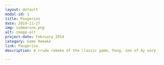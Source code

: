 ```yaml
---
layout: default
modal-id: 1
title: Pongerino
date: 2014-11-27
img: submarine.png 
alt: image-alt
project-date: February 2014
category: Game Remake
link: Pongerino
description: A crude remake of the classic game, Pong, one of my very first projects was to recreate it from scratch using C++ and the SDL 2.0 Library. Microsoft Visual Studio was the IDE I used and it was very fun to code from scratch, albeit there were challenges along the way.

---
```

